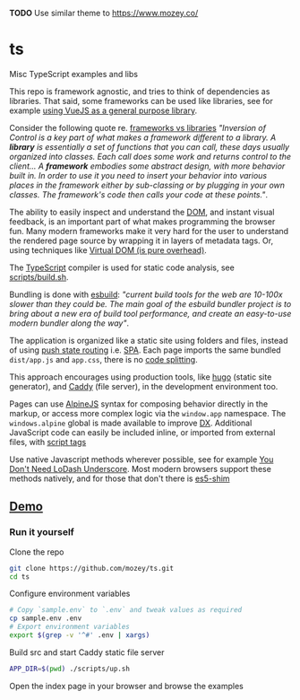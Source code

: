 **TODO** Use similar theme to https://www.mozey.co/

# ts

Misc TypeScript examples and libs 

This repo is framework agnostic, and tries to think of dependencies as libraries. That said, some frameworks can be used like libraries, see for example [using VueJS as a general purpose library](https://blog.logrocket.com/use-vue-js-general-purpose-javascript-library).

Consider the following quote re. [frameworks vs libraries](https://martinfowler.com/bliki/InversionOfControl.html) *"Inversion of Control is a key part of what makes a framework different to a library. A **library** is essentially a set of functions that you can call, these days usually organized into classes. Each call does some work and returns control to the client... A **framework** embodies some abstract design, with more behavior built in. In order to use it you need to insert your behavior into various places in the framework either by sub-classing or by plugging in your own classes. The framework's code then calls your code at these points."*.

The ability to easily inspect and understand the [DOM](https://www.w3schools.com/whatis/whatis_htmldom.asp), and instant visual feedback, is an important part of what makes programming the browser fun. Many modern frameworks make it very hard for the user to understand the rendered page source by wrapping it in layers of metadata tags. Or, using techniques like [Virtual DOM (is pure overhead)](https://svelte.dev/blog/virtual-dom-is-pure-overhead).

The [TypeScript](https://www.typescriptlang.org/) compiler is used for static code analysis, see [scripts/build.sh](https://github.com/mozey/ts/blob/main/scripts/build.sh).

Bundling is done with [esbuild](https://esbuild.github.io/): *"current build tools for the web are 10-100x slower than they could be. The main goal of the esbuild bundler project is to bring about a new era of build tool performance, and create an easy-to-use modern bundler along the way"*.

The application is organized like a static site using folders and files, instead of using [push state routing](https://developer.mozilla.org/en-US/docs/Web/API/History/pushState) i.e. [SPA](https://en.wikipedia.org/wiki/Single-page_application). Each page imports the same bundled `dist/app.js` and `app.css`, there is no [code splitting](https://developer.mozilla.org/en-US/docs/Glossary/Code_splitting). 

This approach encourages using production tools, like [hugo](https://gohugo.io/) (static site generator), and [Caddy](https://caddyserver.com/) (file server), in the development environment too.

Pages can use [AlpineJS](https://alpinejs.dev/) syntax for composing behavior directly in the markup, or access more complex logic via the `window.app` namespace. The `windows.alpine` global is made available to improve [DX](https://en.wikipedia.org/wiki/User_experience#Developer_experience). Additional JavaScript code can easily be included inline, or imported from external files, with [script tags](https://www.w3schools.com/tags/tag_script.asp)

Use native Javascript methods wherever possible, see for example [You Don't Need LoDash Underscore](https://github.com/you-dont-need/You-Dont-Need-Lodash-Underscore). Most modern browsers support these methods natively, and for those that don't there is [es5-shim](https://github.com/es-shims/es5-shim)


## [Demo](https://mozey.co/demo/ts)

### Run it yourself

Clone the repo
```bash
git clone https://github.com/mozey/ts.git
cd ts
```

Configure environment variables
```bash
# Copy `sample.env` to `.env` and tweak values as required
cp sample.env .env
# Export environment variables
export $(grep -v '^#' .env | xargs)
```

Build src and start Caddy static file server
```bash
APP_DIR=$(pwd) ./scripts/up.sh
```

Open the index page in your browser and browse the examples
